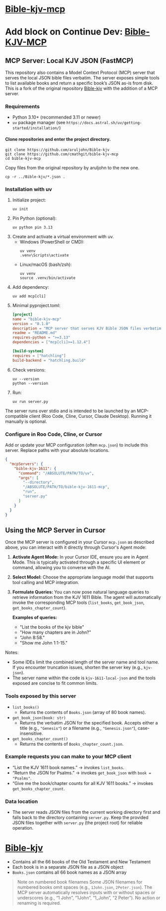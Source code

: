 # [Bible-kjv-mcp](https://github.com/cmathgit/bible-kjv-mcp)
# Add block on Continue Dev: [Bible-KJV-MCP](https://hub.continue.dev/cmathcontinue-dev/bible-kjv-mcp)

## MCP Server: Local KJV JSON (FastMCP)

This repository also contains a Model Context Protocol (MCP) server that serves the local JSON bible files verbatim. The server exposes simple tools to list available books and return a specific book’s JSON as-is from disk. This is a fork of the original repository [Bible-kjv](https://github.com/aruljohn/Bible-kjv) with the addition of a MCP server.

### Requirements
- Python 3.10+ (recommended 3.11 or newer)
- `uv` package manager (see `https://docs.astral.sh/uv/getting-started/installation/`)


#### Clone repositories and enter the project directory.
   ```
   git clone https://github.com/aruljohn/Bible-kjv
   git clone https://github.com/cmathgit/bible-kjv-mcp
   cd bible-kjv-mcp
   ```
Copy files from the original repository by aruljohn to the new one.
   ```
   cp -r ../Bible-kjv/*.json .
   ```

### Installation with uv
1. Initialize project:
   ```
   uv init
   ```
2. Pin Python (optional):
   ```
   uv python pin 3.13
   ```
3. Create and activate a virtual environment with uv.
   - Windows (PowerShell or CMD):
     ```
     uv venv
     .venv\Scripts\activate
     ```
   - Linux/macOS (bash/zsh):
     ```
     uv venv
     source .venv/bin/activate
     ```
4. Add dependency:
   ```
   uv add mcp[cli]
   ```
5. Minimal pyproject.toml:
   ```toml
   [project]
   name = "bible-kjv-mcp"
   version = "0.1.0"
   description = "MCP server that serves KJV Bible JSON files verbatim."
   readme = "README.md"
   requires-python = ">=3.13"
   dependencies = ["mcp[cli]>=1.12.4"]

   [build-system]
   requires = ["hatchling"]
   build-backend = "hatchling.build"
   ```
6. Check versions:
   ```
   uv --version
   python --version
   ```
7. Run:
   ```
   uv run server.py
   ```

The server runs over stdio and is intended to be launched by an MCP-compatible client (Roo Code, Cline, Cursor, Claude Desktop). Running it manually is optional.

### Configure in Roo Code, Cline, or Cursor
Add or update your MCP configuration (often `mcp.json`) to include this server. Replace paths with your absolute locations.

```json
{
  "mcpServers": {
    "bible-kjv-1611": {
      "command": "/ABSOLUTE/PATH/TO/uv",
      "args": [
        "--directory",
        "/ABSOLUTE/PATH/TO/bible-kjv-1611-mcp",
        "run",
        "server.py"
      ]
    }
  }
}
```

## Using the MCP Server in Cursor

Once the MCP server is configured in your Cursor `mcp.json` as described above, you can interact with it directly through Cursor's Agent mode:

1.  **Activate Agent Mode:** In your Cursor IDE, ensure you are in Agent Mode. This is typically activated through a specific UI element or command, allowing you to converse with the AI.
2.  **Select Model:** Choose the appropriate language model that supports tool calling and MCP integration.
3.  **Formulate Queries:** You can now pose natural language queries to retrieve information from the KJV 1611 Bible. The agent will automatically invoke the corresponding MCP tools (`list_books`, `get_book_json`, `get_books_chapter_count`).

    **Examples of queries:**
    *   "List the books of the kjv bible"
    *   "How many chapters are in John?"
    *   "John 8:58."
    *   "Show me John 1:1-15."

Notes:
- Some IDEs limit the combined length of the server name and tool name. If you encounter truncation issues, shorten the server key (e.g., `kjv-json`).
- The server name within the code is `kjv-1611-local-json` and the tools exposed are concise to fit common limits.

### Tools exposed by this server
- `list_books()`
  - Returns the contents of `Books.json` (array of 80 book names).
- `get_book_json(book: str)`
  - Returns the verbatim JSON for the specified book. Accepts either a title (e.g., `"Genesis"`) or a filename (e.g., `"Genesis.json"`), case-insensitive.
- `get_books_chapter_count()`
  - Returns the contents of `Books_chapter_count.json`.

### Example requests you can make to your MCP client
- “List the KJV 1611 book names.” → invokes `list_books`.
- “Return the JSON for Psalms.” → invokes `get_book_json` with `book = "Psalms"`.
- “Give me the book/chapter counts for all KJV 1611 books.” → invokes `get_books_chapter_count`.

### Data location
- The server reads JSON files from the current working directory first and falls back to the directory containing `server.py`. Keep the provided JSON files together with `server.py` (the project root) for reliable operation.

# [Bible-kjv](https://github.com/aruljohn/Bible-kjv)

+ Contains all the 66 books of the Old Testament and New Testament
+ Each book is in a separate JSON file as a JSON object
+ `Books.json` contains all 66 book names as a JSON array

> Note on numbered book filenames
> Some JSON filenames for numbered books omit spaces (e.g., `1John.json`, `2Peter.json`). The MCP server automatically resolves inputs with or without spaces or underscores (e.g., “1 John”, “1John”, “1_John”, “2 Peter”). No action or renaming is required.
